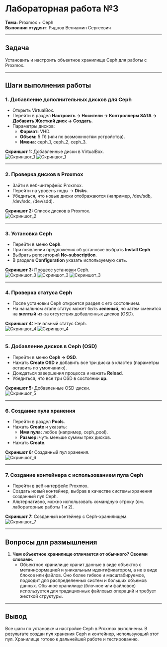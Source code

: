 # Лабораторная работа №3

**Тема:** Proxmox + Ceph  
**Выполнил студент**: Ряднов Вениамин Сергеевич  

---

## Задача
Установить и настроить объектное хранилище Ceph для работы с Proxmox.

---

## Шаги выполнения работы

### 1. Добавление дополнительных дисков для Ceph
- Открыть VirtualBox.  
- Перейти в раздел **Настроить → Носители → Контроллеры SATA → Добавить Жесткий диск → Создать**.  
- Параметры дисков:
  - **Формат:** VHD.  
  - **Объем:** 5 Гб (или по возможностям устройства).  
  - **Имена:** ceph_1, ceph_2, ceph_3.  

**Скриншот 1:** Добавленные диски в VirtualBox.  
![Скриншот_1](images/1.png)
![Скриншот_1](images/2.png)

---

### 2. Проверка дисков в Proxmox
- Зайти в веб-интерфейс Proxmox.  
- Перейти на уровень ноды → **Disks**.  
- Убедиться, что новые диски отображаются (например, /dev/sdb, /dev/sdc, /dev/sdd).  

**Скриншот 2:** Список дисков в Proxmox.  
![Скриншот_2](images/3.png)

---

### 3. Установка Ceph
- Перейти в меню **Ceph**.  
- При появлении предложения об установке выбрать **Install Ceph**.  
- Выбрать репозиторий **No-subscription**.  
- В разделе **Configuration** указать используемую сеть.  

**Скриншот 3:** Процесс установки Ceph.  
![Скриншот_3](images/4.png)
![Скриншот_3](images/5.png)
![Скриншот_3](images/6.png)

---

### 4. Проверка статуса Ceph
- После установки Ceph откроется раздел с его состоянием.  
- На начальном этапе статус может быть **зеленый**, но затем сменится на **желтый** из-за отсутствия добавленных дисков (OSD).  

**Скриншот 4:** Начальный статус Ceph.  
![Скриншот_4](images/7.png)
![Скриншот_4](images/8.png)

---

### 5. Добавление дисков в Ceph (OSD)
- Перейти в меню **Ceph → OSD**.  
- Нажать **Create OSD** и добавить все три диска в кластер (параметры оставить по умолчанию).  
- Дождаться завершения процесса и нажать **Reload**.  
- Убедиться, что все три OSD в состоянии **up**.  

**Скриншот 5:** Добавленные OSD-диски.  
![Скриншот_5](images/9.png)

---

### 6. Создание пула хранения
- Перейти в раздел **Pools**.  
- Нажать **Create** и указать:
  - **Имя пула:** любое (например, ceph_pool).  
  - **Размер:** чуть меньше суммы трех дисков.  
- Нажать **Create**.  

**Скриншот 6:** Созданный пул хранения.  
![Скриншот_6](images/10.png)

---

### 7. Создание контейнера с использованием пула Ceph
- Перейти в веб-интерфейс Proxmox.  
- Создать новый контейнер, выбрав в качестве системы хранения созданный пул Ceph.  
- Альтернативно, можно использовать командную строку (см. лабораторные работы 1 и 2).

**Скриншот 7:** Созданный контейнер с Ceph-хранилищем.  
![Скриншот_7](images/11.png)

---

## Вопросы для размышления

1. **Чем объектное хранилище отличается от обычного? Своими словами.**
   - Объектное хранилище хранит данные в виде объектов с метаинформацией и уникальным идентификатором, а не в виде блоков или файлов. Оно более гибкое и масштабируемое, подходит для распределенных систем и больших объемов данных. Обычное хранилище (блочное или файловое) используется для традиционных файловых операций и требует жесткой структуры.

---

## Вывод
Все шаги по установке и настройке Ceph в Proxmox выполнены. В результате создан пул хранения Ceph и контейнер, использующий этот пул. Хранилище готово к дальнейшей работе и тестированию.

